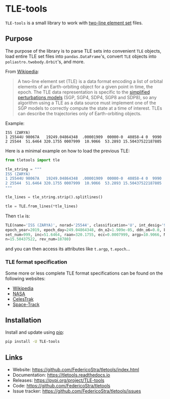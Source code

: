 # TLE-tools

`TLE-tools` is a small library to work with [two-line element
set](https://en.wikipedia.org/wiki/Two-line_element_set) files.

## Purpose

The purpose of the library is to parse TLE sets into convenient `TLE` objects,
load entire TLE set files into `pandas.DataFrame`'s, convert `TLE` objects into
`poliastro.twobody.Orbit`'s, and more.

From [Wikipedia](https://en.wikipedia.org/wiki/Two-line_element_set):

> A two-line element set (TLE) is a data format encoding a list of orbital
elements of an Earth-orbiting object for a given point in time, the epoch.
The TLE data representation is specific to the [simplified perturbations
models](https://en.wikipedia.org/wiki/Simplified_perturbations_models) (SGP,
SGP4, SDP4, SGP8 and SDP8), so any algorithm using a TLE as a data source must
implement one of the SGP models to correctly compute the state at a time of
interest. TLEs can describe the trajectories only of Earth-orbiting objects.

Example:

```
ISS (ZARYA)
1 25544U 98067A   19249.04864348  .00001909  00000-0  40858-4 0  9990
2 25544  51.6464 320.1755 0007999  10.9066  53.2893 15.50437522187805
```

Here is a minimal example on how to load the previous TLE:

```python
from tletools import tle

tle_string = """
ISS (ZARYA)
1 25544U 98067A   19249.04864348  .00001909  00000-0  40858-4 0  9990
2 25544  51.6464 320.1755 0007999  10.9066  53.2893 15.50437522187805
"""

tle_lines = tle_string.strip().splitlines()

tle = TLE.from_lines(*tle_lines)
```

Then `tle` is:

```python
TLE(name='ISS (ZARYA)', norad='25544', classification='U', int_desig='98067A',
epoch_year=2019, epoch_day=249.04864348, dn_o2=1.909e-05, ddn_o6=0.0, bstar=4.0858e-05,
set_num=999, inc=51.6464, raan=320.1755, ecc=0.0007999, argp=10.9066, M=53.2893,
n=15.50437522, rev_num=18780)
```

and you can then access its attributes like `t.argp`, `t.epoch`...

### TLE format specification

Some more or less complete TLE format specifications can be found on the following websites:

- [Wikipedia](https://en.wikipedia.org/wiki/Two-line_element_set#Format)
- [NASA](https://spaceflight.nasa.gov/realdata/sightings/SSapplications/Post/JavaSSOP/SSOP_Help/tle_def.html)
- [CelesTrak](https://celestrak.com/columns/v04n03/)
- [Space-Track](https://www.space-track.org/documentation#tle)

## Installation

Install and update using [pip](https://pip.pypa.io/en/stable/):
```bash
pip install -U TLE-tools
```

## Links

- Website: https://github.com/FedericoStra/tletools/index.html
- Documentation: https://tletools.readthedocs.io
- Releases: https://pypi.org/project/TLE-tools
- Code: https://github.com/FedericoStra/tletools
- Issue tracker: https://github.com/FedericoStra/tletools/issues
